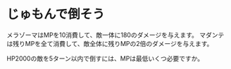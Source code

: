 # じゅもんで倒そう

メラゾーマはMPを10消費して、敵一体に180のダメージを与えます。
マダンテは残りMPを全て消費して、敵全体に残りMPの2倍のダメージを与えます。

HP2000の敵を5ターン以内で倒すには、MPは最低いくつ必要ですか。
